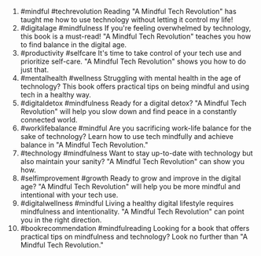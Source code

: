1. #mindful #techrevolution Reading "A Mindful Tech Revolution" has taught me how to use technology without letting it control my life!
2. #digitalage #mindfulness If you're feeling overwhelmed by technology, this book is a must-read! "A Mindful Tech Revolution" teaches you how to find balance in the digital age.
3. #productivity #selfcare It's time to take control of your tech use and prioritize self-care. "A Mindful Tech Revolution" shows you how to do just that.
4. #mentalhealth #wellness Struggling with mental health in the age of technology? This book offers practical tips on being mindful and using tech in a healthy way.
5. #digitaldetox #mindfulness Ready for a digital detox? "A Mindful Tech Revolution" will help you slow down and find peace in a constantly connected world.
6. #worklifebalance #mindful Are you sacrificing work-life balance for the sake of technology? Learn how to use tech mindfully and achieve balance in "A Mindful Tech Revolution."
7. #technology #mindfulness Want to stay up-to-date with technology but also maintain your sanity? "A Mindful Tech Revolution" can show you how.
8. #selfimprovement #growth Ready to grow and improve in the digital age? "A Mindful Tech Revolution" will help you be more mindful and intentional with your tech use.
9. #digitalwellness #mindful Living a healthy digital lifestyle requires mindfulness and intentionality. "A Mindful Tech Revolution" can point you in the right direction.
10. #bookrecommendation #mindfulreading Looking for a book that offers practical tips on mindfulness and technology? Look no further than "A Mindful Tech Revolution."
